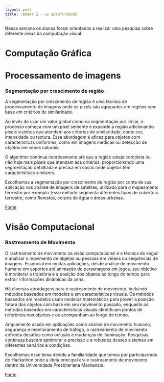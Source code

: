 ```yaml
---
layout: post
title: Semana 2 - Se aprofundando
---
```


Nessa semana os alunos foram orientados a realizar uma pesquisa sobre diferente áreas da computação visual.

# Computação Gráfica 

# Processamento de imagens
### Segmentação por crescimento de região

A segmentação por crescimento de região é uma técnica de processamento de imagens onde os pixels são agrupados em regiões com base em critérios de similaridade. 

Ao invés de usar um valor global como na segmentação por limiar, o processo começa com um pixel semente e expande a região adicionando pixels vizinhos que atendem aos critérios de similaridade, como cor, intensidade ou textura. Essa abordagem é eficaz para objetos com características uniformes, como em imagens médicas ou detecção de objetos em cenas naturais.

O algoritmo continua iterativamente até que a região esteja completa ou não haja mais pixels que atendam aos critérios, proporcionando uma segmentação detalhada e precisa em casos onde objetos têm características similares.


Escolhemos a segmentação por crescimento de região por conta de sua aplicação nas análise de imagens de satélites, utilizado para o mapeamento terrestre por exemplo. Esse método segmenta diferentes tipos de cobertura terrestre, como florestas, corpos de água e áreas urbanas.

[Fonte](https://www.dpi.inpe.br/spring/portugues/tutorial/segmentacao.html)

# Visão Computacional
### Rastreamento de Movimento

O rastreamento de movimento na visão computacional é a técnica de seguir e analisar o movimento de objetos ou pessoas em vídeos ou sequências de imagens. Essencial em muitas aplicações, desde análise de movimento humano em esportes até animação de personagens em jogos, seu objetivo é monitorar a trajetória e a posição dos objetos ao longo do tempo para extrair informações dinâmicas da cena.

Há diversas abordagens para o rastreamento de movimento, incluindo métodos baseados em modelos e em características visuais. Os métodos baseados em modelos usam modelos matemáticos para prever a posição futura dos objetos com base em seu movimento passado, enquanto os métodos baseados em características visuais identificam pontos de referência nos objetos e os acompanham ao longo do tempo.

Amplamente usado em aplicações como análise de movimento humano, segurança e monitoramento de tráfego, o rastreamento de movimento enfrenta desafios como oclusão e mudanças de iluminação. Pesquisas contínuas buscam aprimorar a precisão e a robustez desses sistemas em diferentes cenários e condições.


Escolhemos esse tema devido a familiaridade que temos por participarmos do Hackathon onde a ideia principal era o rastreamento de movimento dentro da Universidade Presbiteriana Mackenzie.

[Fonte](https://web.fe.up.pt/~rpinho/Introducao_jt.pdf)
